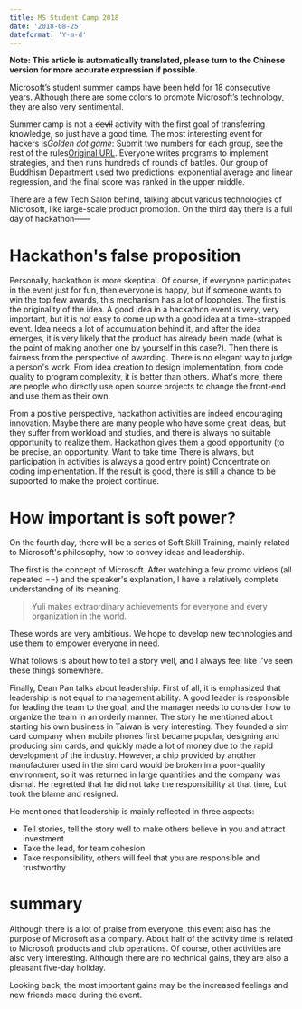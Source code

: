 ```yaml
---
title: MS Student Camp 2018
date: '2018-08-25'
dateformat: 'Y-m-d'
---
```


__Note: This article is automatically translated, please turn to the Chinese version for more accurate expression if possible.__

Microsoft’s student summer camps have been held for 18 consecutive years. Although there are some colors to promote Microsoft’s technology, they are also very sentimental.

<!-- more -->

Summer camp is not a ~~devil~~ activity with the first goal of transferring knowledge, so just have a good time. The most interesting event for hackers is*Golden dot game*: Submit two numbers for each group, see the rest of the rules[Original URL](https://www.cnblogs.com/xinz/archive/2011/08/08/2130505.html). Everyone writes programs to implement strategies, and then runs hundreds of rounds of battles. Our group of Buddhism Department used two predictions: exponential average and linear regression, and the final score was ranked in the upper middle.

There are a few Tech Salon behind, talking about various technologies of Microsoft, like large-scale product promotion. On the third day there is a full day of hackathon——

# Hackathon's false proposition

Personally, hackathon is more skeptical. Of course, if everyone participates in the event just for fun, then everyone is happy, but if someone wants to win the top few awards, this mechanism has a lot of loopholes. The first is the originality of the idea. A good idea in a hackathon event is very, very important, but it is not easy to come up with a good idea at a time-strapped event. Idea needs a lot of accumulation behind it, and after the idea emerges, it is very likely that the product has already been made (what is the point of making another one by yourself in this case?). Then there is fairness from the perspective of awarding. There is no elegant way to judge a person's work. From idea creation to design implementation, from code quality to program complexity, it is better than others. What's more, there are people who directly use open source projects to change the front-end and use them as their own.

From a positive perspective, hackathon activities are indeed encouraging innovation. Maybe there are many people who have some great ideas, but they suffer from workload and studies, and there is always no suitable opportunity to realize them. Hackathon gives them a good opportunity (to be precise, an opportunity. Want to take time There is always, but participation in activities is always a good entry point) Concentrate on coding implementation. If the result is good, there is still a chance to be supported to make the project continue.

# How important is soft power?

On the fourth day, there will be a series of Soft Skill Training, mainly related to Microsoft's philosophy, how to convey ideas and leadership.

The first is the concept of Microsoft. After watching a few promo videos (all repeated ==) and the speaker's explanation, I have a relatively complete understanding of its meaning.

> Yuli makes extraordinary achievements for everyone and every organization in the world.

These words are very ambitious. We hope to develop new technologies and use them to empower everyone in need.

What follows is about how to tell a story well, and I always feel like I've seen these things somewhere.

Finally, Dean Pan talks about leadership. First of all, it is emphasized that leadership is not equal to management ability. A good leader is responsible for leading the team to the goal, and the manager needs to consider how to organize the team in an orderly manner. The story he mentioned about starting his own business in Taiwan is very interesting. They founded a sim card company when mobile phones first became popular, designing and producing sim cards, and quickly made a lot of money due to the rapid development of the industry. However, a chip provided by another manufacturer used in the sim card would be broken in a poor-quality environment, so it was returned in large quantities and the company was dismal. He regretted that he did not take the responsibility at that time, but took the blame and resigned.

He mentioned that leadership is mainly reflected in three aspects:

- Tell stories, tell the story well to make others believe in you and attract investment
- Take the lead, for team cohesion
- Take responsibility, others will feel that you are responsible and trustworthy

# summary

Although there is a lot of praise from everyone, this event also has the purpose of Microsoft as a company. About half of the activity time is related to Microsoft products and club operations. Of course, other activities are also very interesting. Although there are no technical gains, they are also a pleasant five-day holiday.

Looking back, the most important gains may be the increased feelings and new friends made during the event.
